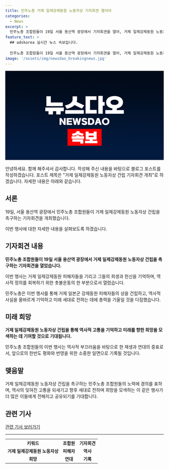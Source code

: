 ```yaml
---
title: 민주노총 거제 일제강제동원 노동자상 기자회견 열어야
categories:
  - News
excerpt: >
  민주노총 조합원들이 19일 서울 용산역 광장에서 기자회견을 열어, 거제 일제강제동원 노동자상 건립을 촉구하고 있다.
feature_text: >
  ## adskorea 실시간 뉴스 속보입니다.

  민주노총 조합원들이 19일 서울 용산역 광장에서 기자회견을 열어, 거제 일제강제동원 노동자상 건립을 촉구하고 있다.
image: '/assets/img/newsdao_breakingnews.jpg'
---
```


<p><img src="/assets/img/newsdao_breakingnews.jpg" alt="adskorea 속보" /></p>

<p>안녕하세요. 함께 해주셔서 감사합니다. 작성해 주신 내용을 바탕으로 블로그 포스트를 작성하겠습니다. 포스트 제목은 "거제 일제강제동원 노동자상 건립 기자회견 개최"로 하겠습니다. 자세한 내용은 아래와 같습니다.</p>

<h2 data-ke-size="size26">서론</h2>

<p data-ke-size="size16">19일, 서울 용산역 광장에서 민주노총 조합원들이 거제 일제강제동원 노동자상 건립을 촉구하는 기자회견을 개최했습니다.</p>

<p data-ke-size="size16">이번 행사에 대한 자세한 내용을 살펴보도록 하겠습니다.</p>

<h2 data-ke-size="size26">기자회견 내용</h2>

<p data-ke-size="size16"><b>민주노총 조합원들이 19일 서울 용산역 광장에서 거제 일제강제동원 노동자상 건립을 촉구하는 기자회견을 열었습니다.</b></p>

<p data-ke-size="size16">이번 행사는 거제 일제강제동원 피해자들을 기리고 그들의 희생과 헌신을 기억하며, 역사적 정의를 회복하기 위한 촛불운동의 한 부분으로서 열렸습니다.</p>

<p data-ke-size="size16">민주노총은 이번 행사를 통해 거제 일본군 강제동원 피해자들의 상을 건립하고, 역사적 사실을 올바르게 기억하고 미래 세대로 전하는 데에 총력을 기울일 것을 다짐했습니다.</p>

<h2 data-ke-size="size26">미래 희망</h2>

<p data-ke-size="size16"><b>거제 일제강제동원 노동자상 건립을 통해 역사적 고통을 기억하고 미래를 향한 희망을 모색하는 데 기여할 것으로 기대됩니다.</b></p>

<p data-ke-size="size16">민주노총 조합원들의 이번 행사는 역사적 부끄러움을 바탕으로 한 재생과 연대의 증표로서, 앞으로의 한반도 평화와 번영을 위한 소중한 일면으로 기록될 것입니다.</p>

<h2 data-ke-size="size26">맺음말</h2>

<p data-ke-size="size16">거제 일제강제동원 노동자상 건립을 촉구하는 민주노총 조합원들의 노력에 경의를 표하며, 역사의 잊혀진 고통을 되새기고 향후 세대로 전하며 희망을 모색하는 이 같은 행사가 더 많은 이들에게 전해지고 공유되기를 기대합니다.</p>

<h2 data-ke-size="size26">관련 기사</h2>

<p data-ke-size="size16"><a href="https://www.yna.co.kr/view/AKR20240619197951001">관련 기사 보러가기</a></p>

<hr>

<table>
  <tr>
    <td style="text-align: center; height: 17px;"><b>키워드</b></td>
    <td style="text-align: center; height: 17px;"><b>조합원</b></td>
    <td style="text-align: center; height: 17px;"><b>기자회견</b></td>
  </tr>
  <tr>
    <td style="text-align: center; height: 17px;"><b>거제 일제강제동원 노동자상</b></td>
    <td style="text-align: center; height: 17px;"><b>피해자</b></td>
    <td style="text-align: center; height: 17px;"><b>역사</b></td>
  </tr>
  <tr>
    <td style="text-align: center; height: 17px;"><b>희망</b></td>
    <td style="text-align: center; height: 17px;"><b>연대</b></td>
    <td style="text-align: center; height: 17px;"><b>기록</b></td>
  </tr>
</table>

<p data-ke-size="size16">&nbsp;</p>

